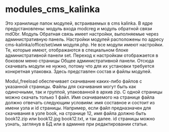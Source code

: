 # modules_cms_kalinka
   Это хранилище папок модулей, встраиваемых в cms kalinka. В ядре предустановлены: модуль входа modcreg и модуль обратной связи mdObr. Модуль Обратная связь имеет настройки, выполняемые через административную панель. Настройки модулей расположены по адресу cms-kalinka/office/set/имя модуля.php. Не все модули имеют настройки. Те, которые имеют, отображаются в специальном блоке административной панели set. Переход к настройкам отображается в боковом меню страницы Общее административной панели.
Отсюда скачивать модули не нужно, потому что для их установки требуется конкретная упаковка. Здесь представлен состав и файлы модулей.

   Modul_freeload обеспечивает скачивание каких-либо файлов с указанной страницы. Файлы для скачивания могут быть как одиночными, так и группой, упакованной в архив zip. С одной страницы можно скачать только 1 файл. Имя скачиваемого на странице файла должно отвечать следующим условиям: имя составное и состоит из имени узла и id страницы. Например, если файл предназначен для скачивания в узле book, на странице 12, имя файла должно быть book12.zip или book12.jpg book12.txt, и так далее. id страницы можно узнать, заглянув в БД или в админке при редактировании статьи.
